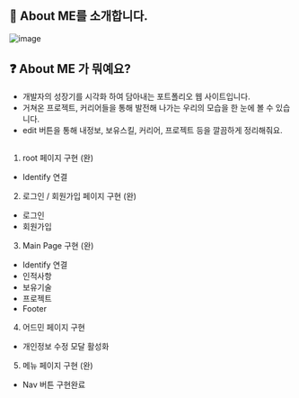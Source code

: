 ## 🙌 About  ME를 소개합니다.

![image](https://user-images.githubusercontent.com/85295433/183232685-a59fefe3-1346-4191-a81c-86fb488f36f3.png)

## ❓ About  ME 가 뭐예요?   
- 개발자의 성장기를 시각화 하여 담아내는 포트폴리오 웹 사이트입니다.
- 거쳐온 프로젝트, 커리어들을 통해 발전해 나가는 우리의 모습을 한 눈에 볼 수 있습니다.
- edit 버튼을 통해 내정보, 보유스킬, 커리어, 프로젝트 등을 깔끔하게 정리해줘요.


##
1. root 페이지 구현 (완)
- Identify 연결

2. 로그인 / 회원가입 페이지 구현 (완)
- 로그인
- 회원가입

3. Main Page 구현 (완)
- Identify 연결
- 인적사항
- 보유기술
- 프로젝트
- Footer

4. 어드민 페이지 구현
- 개인정보 수정 모달 활성화


5. 메뉴 페이지 구현 (완)
- Nav 버튼 구현완료
